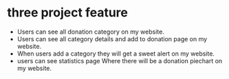 # three project feature 
- Users can see all donation category on my website.
- Users can see all category details and add to donation page on my website.
- When users add a category they will get a sweet alert on my website.
- users can see statistics page Where there will be a donation piechart on my website.
